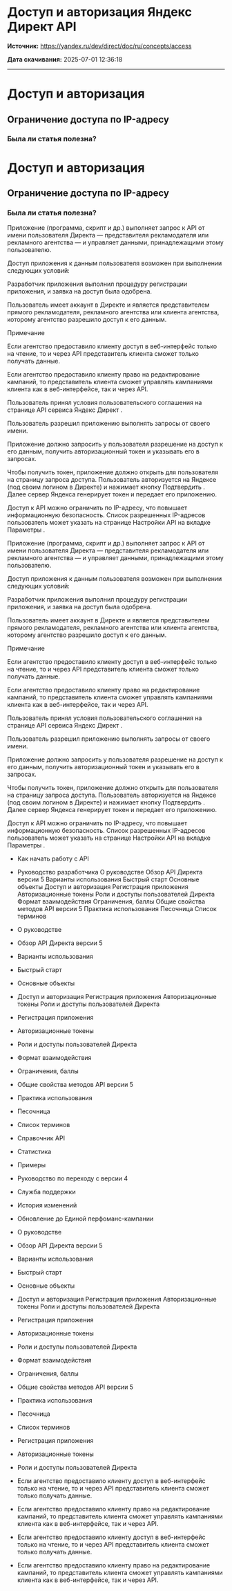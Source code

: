 # Доступ и авторизация  Яндекс Директ API

**Источник:** https://yandex.ru/dev/direct/doc/ru/concepts/access

**Дата скачивания:** 2025-07-01 12:36:18

---

# Доступ и авторизация

## Ограничение доступа по IP-адресу

### Была ли статья полезна?

# Доступ и авторизация

## Ограничение доступа по IP-адресу

### Была ли статья полезна?

Приложение (программа, скрипт и др.) выполняет запрос к API от имени пользователя Директа — представителя рекламодателя или рекламного агентства — и управляет данными, принадлежащими этому пользователю.

Доступ приложения к данным пользователя возможен при выполнении следующих условий:

Разработчик приложения выполнил  процедуру регистрации  приложения, и заявка на доступ была одобрена.

Пользователь имеет аккаунт в Директе и является представителем прямого рекламодателя, рекламного агентства или клиента агентства, которому агентство разрешило доступ к его данным.

Примечание

Если агентство предоставило клиенту доступ в веб-интерфейс только на чтение, то и через API представитель клиента сможет только получать данные.

Если агентство предоставило клиенту право на редактирование кампаний, то представитель клиента сможет управлять кампаниями клиента как в веб-интерфейсе, так и через API.

Пользователь принял условия пользовательского соглашения на странице  API сервиса Яндекс Директ .

Пользователь разрешил приложению выполнять запросы от своего имени.

Приложение должно запросить у пользователя разрешение на доступ к его данным, получить  авторизационный токен  и указывать его в запросах.

Чтобы получить токен, приложение должно открыть для пользователя на страницу запроса доступа. Пользователь авторизуется на Яндексе (под своим логином в Директе) и нажимает кнопку  Подтвердить . Далее сервер Яндекса генерирует токен и передает его приложению.

Доступ к API можно ограничить по IP-адресу, что повышает информационную безопасность. Список разрешенных IP-адресов пользователь может указать на странице  Настройки API  на вкладке  Параметры .

Приложение (программа, скрипт и др.) выполняет запрос к API от имени пользователя Директа — представителя рекламодателя или рекламного агентства — и управляет данными, принадлежащими этому пользователю.

Доступ приложения к данным пользователя возможен при выполнении следующих условий:

Разработчик приложения выполнил  процедуру регистрации  приложения, и заявка на доступ была одобрена.

Пользователь имеет аккаунт в Директе и является представителем прямого рекламодателя, рекламного агентства или клиента агентства, которому агентство разрешило доступ к его данным.

Примечание

Если агентство предоставило клиенту доступ в веб-интерфейс только на чтение, то и через API представитель клиента сможет только получать данные.

Если агентство предоставило клиенту право на редактирование кампаний, то представитель клиента сможет управлять кампаниями клиента как в веб-интерфейсе, так и через API.

Пользователь принял условия пользовательского соглашения на странице  API сервиса Яндекс Директ .

Пользователь разрешил приложению выполнять запросы от своего имени.

Приложение должно запросить у пользователя разрешение на доступ к его данным, получить  авторизационный токен  и указывать его в запросах.

Чтобы получить токен, приложение должно открыть для пользователя на страницу запроса доступа. Пользователь авторизуется на Яндексе (под своим логином в Директе) и нажимает кнопку  Подтвердить . Далее сервер Яндекса генерирует токен и передает его приложению.

Доступ к API можно ограничить по IP-адресу, что повышает информационную безопасность. Список разрешенных IP-адресов пользователь может указать на странице  Настройки API  на вкладке  Параметры .

- Как начать работу с API
- Руководство разработчика   О руководстве   Обзор API Директа версии 5   Варианты использования   Быстрый старт   Основные объекты   Доступ и авторизация   Регистрация приложения   Авторизационные токены   Роли и доступы пользователей Директа   Формат взаимодействия   Ограничения, баллы   Общие свойства методов API версии 5   Практика использования   Песочница   Список терминов
- О руководстве
- Обзор API Директа версии 5
- Варианты использования
- Быстрый старт
- Основные объекты
- Доступ и авторизация   Регистрация приложения   Авторизационные токены   Роли и доступы пользователей Директа
- Регистрация приложения
- Авторизационные токены
- Роли и доступы пользователей Директа
- Формат взаимодействия
- Ограничения, баллы
- Общие свойства методов API версии 5
- Практика использования
- Песочница
- Список терминов
- Справочник API
- Статистика
- Примеры
- Руководство по переходу с версии 4
- Служба поддержки
- История изменений
- Обновление до Единой перфоманс-кампании

- О руководстве
- Обзор API Директа версии 5
- Варианты использования
- Быстрый старт
- Основные объекты
- Доступ и авторизация   Регистрация приложения   Авторизационные токены   Роли и доступы пользователей Директа
- Регистрация приложения
- Авторизационные токены
- Роли и доступы пользователей Директа
- Формат взаимодействия
- Ограничения, баллы
- Общие свойства методов API версии 5
- Практика использования
- Песочница
- Список терминов

- Регистрация приложения
- Авторизационные токены
- Роли и доступы пользователей Директа

- Если агентство предоставило клиенту доступ в веб-интерфейс только на чтение, то и через API представитель клиента сможет только получать данные.
- Если агентство предоставило клиенту право на редактирование кампаний, то представитель клиента сможет управлять кампаниями клиента как в веб-интерфейсе, так и через API.

- Если агентство предоставило клиенту доступ в веб-интерфейс только на чтение, то и через API представитель клиента сможет только получать данные.
- Если агентство предоставило клиенту право на редактирование кампаний, то представитель клиента сможет управлять кампаниями клиента как в веб-интерфейсе, так и через API.


